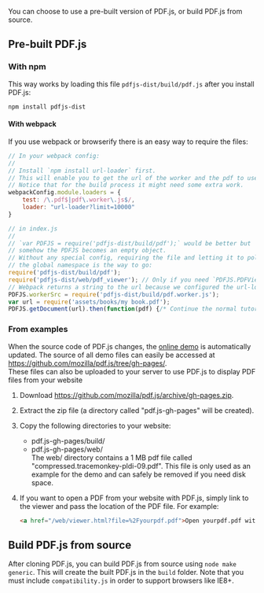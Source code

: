 You can choose to use a pre-built version of PDF.js, or build PDF.js from source.

## Pre-built PDF.js
### With npm

This way works by loading this file `pdfjs-dist/build/pdf.js` after you install PDF.js:

    npm install pdfjs-dist

#### With webpack

If you use webpack or browserify there is an easy way to require the files:

```javascript
// In your webpack config:
//
// Install `npm install url-loader` first.
// This will enable you to get the url of the worker and the pdf to use in the index.js.
// Notice that for the build process it might need some extra work.
webpackConfig.module.loaders = {
    test: /\.pdf$|pdf\.worker\.js$/,
    loader: "url-loader?limit=10000"
}

// in index.js
// 
// `var PDFJS = require('pdfjs-dist/build/pdf');` would be better but
// somehow the PDFJS becomes an empty object.
// Without any special config, requiring the file and letting it to pollute
// the global namespace is the way to go:
require('pdfjs-dist/build/pdf');
require('pdfjs-dist/web/pdf_viewer'); // Only if you need `PDFJS.PDFViewer`
// Webpack returns a string to the url because we configured the url-loader.
PDFJS.workerSrc = require('pdfjs-dist/build/pdf.worker.js');
var url = require('assets/books/my book.pdf'); 
PDFJS.getDocument(url).then(function(pdf) {/* Continue the normal tutorial from the official readme.*/})
```

### From examples
When the source code of PDF.js changes, the [online demo](http://mozilla.github.io/pdf.js/web/viewer.html) is automatically updated. The source of all demo files can easily be accessed at https://github.com/mozilla/pdf.js/tree/gh-pages/.  
These files can also be uploaded to your server to use PDF.js to display PDF files from your website

1. Download https://github.com/mozilla/pdf.js/archive/gh-pages.zip.
2. Extract the zip file (a directory called "pdf.js-gh-pages" will be created).
3. Copy the following directories to your website:
   * pdf.js-gh-pages/build/
   * pdf.js-gh-pages/web/  
   The web/ directory contains a 1 MB pdf file called "compressed.tracemonkey-pldi-09.pdf". This file is only used as an example for the demo and can safely be removed if you need disk space.
4. If you want to open a PDF from your website with PDF.js, simply link to the viewer and pass the location of the PDF file. For example:

    ```html
    <a href="/web/viewer.html?file=%2Fyourpdf.pdf">Open yourpdf.pdf with PDF.js</a>
    ```

## Build PDF.js from source
After cloning PDF.js, you can build PDF.js from source using `node make generic`. This will create the built PDF.js in the `build` folder. Note that you must include `compatibility.js` in order to support browsers like IE8+.